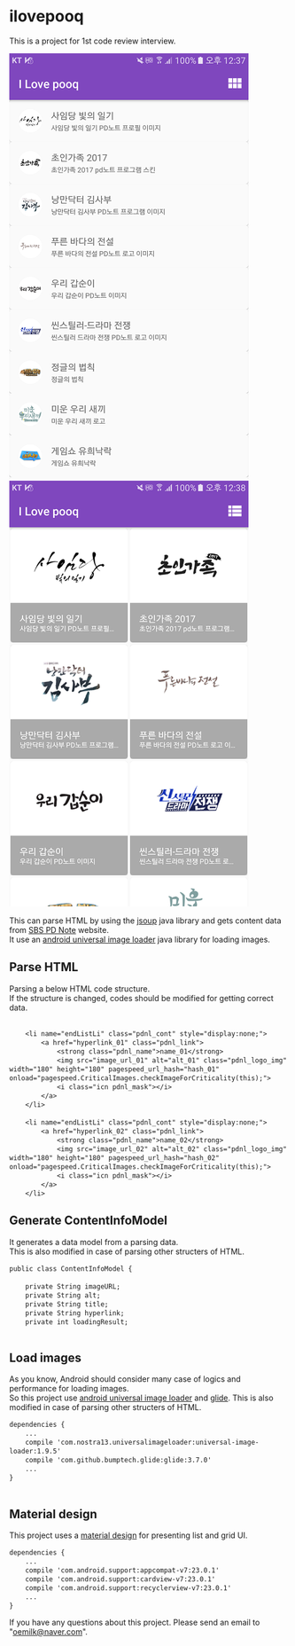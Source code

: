 
ilovepooq
====================

This is a project for 1st code review interview.

![alt tag](https://github.com/oemilk/images/blob/master/ilovepooq_screenshot_01.png)
![alt tag](https://github.com/oemilk/images/blob/master/ilovepooq_screenshot_02.png)

This can parse HTML by using the [jsoup] java library and gets content data from [SBS PD Note] website.<br />
It use an [android universal image loader] java library for loading images.

## Parse HTML

Parsing a below HTML code structure.<br />
If the structure is changed, codes should be modified for getting correct data.

```test_html_parsing

    <li name="endListLi" class="pdnl_cont" style="display:none;">
        <a href="hyperlink_01" class="pdnl_link">
            <strong class="pdnl_name">name_01</strong>
            <img src="image_url_01" alt="alt_01" class="pdnl_logo_img" width="180" height="180" pagespeed_url_hash="hash_01" onload="pagespeed.CriticalImages.checkImageForCriticality(this);">
            <i class="icn pdnl_mask"></i>
        </a>
    </li>

    <li name="endListLi" class="pdnl_cont" style="display:none;">
        <a href="hyperlink_02" class="pdnl_link">
            <strong class="pdnl_name">name_02</strong>
            <img src="image_url_02" alt="alt_02" class="pdnl_logo_img" width="180" height="180" pagespeed_url_hash="hash_02" onload="pagespeed.CriticalImages.checkImageForCriticality(this);">
            <i class="icn pdnl_mask"></i>
        </a>
    </li>

```

## Generate ContentInfoModel

It generates a data model from a parsing data.<br />
This is also modified in case of parsing other structers of HTML.

```content_info_model
public class ContentInfoModel {

    private String imageURL;
    private String alt;
    private String title;
    private String hyperlink;
    private int loadingResult;
    
```

## Load images

As you know, Android should consider many case of logics and performance for loading images.<br />
So this project use [android universal image loader] and [glide].
This is also modified in case of parsing other structers of HTML.

```android_universal_image_loader
dependencies {
    ...
    compile 'com.nostra13.universalimageloader:universal-image-loader:1.9.5'
    compile 'com.github.bumptech.glide:glide:3.7.0'
    ...
}
    
```

## Material design

This project uses a [material design] for presenting list and grid UI.<br />

```material_design
dependencies {
    ...
    compile 'com.android.support:appcompat-v7:23.0.1'
    compile 'com.android.support:cardview-v7:23.0.1'
    compile 'com.android.support:recyclerview-v7:23.0.1'
    ...
}
```

If you have any questions about this project.
Please send an email to "oemilk@naver.com".

[jsoup]: https://jsoup.org/
[SBS PD Note]: http://w3.sbs.co.kr/pdNote/pdNoteProgram.do?pdnote_div=p_program
[android universal image loader]: https://github.com/nostra13/Android-Universal-Image-Loader
[material design]: https://www.google.com/design/spec/material-design/introduction.html
[glide]: https://github.com/bumptech/glide
